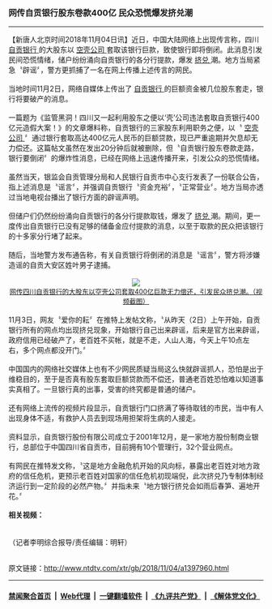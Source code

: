 ### 网传自贡银行股东卷款400亿 民众恐慌爆发挤兑潮
------------------------

<div class="wysiwyg">
 【新唐人北京时间2018年11月04日讯】近日，中国大陆网络上出现传言称，四川
 <a href="http://www.ntdtv.com/xtr/gb/articlelistbytag_自贡银行.html" target="_blank">
  自贡银行
 </a>
 的大股东以
 <a href="http://www.ntdtv.com/xtr/gb/articlelistbytag_空壳公司.html" target="_blank">
  空壳公司
 </a>
 套取该银行巨款，致使银行即将倒闭。此消息引发民间恐慌情绪，储户纷纷涌向自贡银行的各分行提款，爆发
 <a href="http://www.ntdtv.com/xtr/gb/articlelistbytag_挤兑.html" target="_blank">
  挤兑
 </a>
 潮。地方当局紧急〝辟谣〞，警方更抓捕了一名在网上传播上述传言的网民。
 <br/>
 <br/>
 当地时间11月2日，网络自媒体上传出了
 <a href="http://www.ntdtv.com/xtr/gb/articlelistbytag_自贡银行.html" target="_blank">
  自贡银行
 </a>
 的巨额资金被几位股东套走，银行将要破产的消息。
 <br/>
 <br/>
 一篇题为《监管黑洞！四川又一起利用股东之便以‘壳’公司违法套取自贡银行400亿元造假大案！》的文章爆料称，自贡银行的三家股东利用职务之便，以〝
 <a href="http://www.ntdtv.com/xtr/gb/articlelistbytag_空壳公司.html" target="_blank">
  空壳公司
 </a>
 〞通过银行套取高达400亿元人民币的巨额贷款，现已严重逾期并欠息却无力偿还。这篇帖文虽然在发出20分钟后就被删除，但〝自贡银行股东卷款走路，银行要倒闭〞的爆炸性消息，已经在网络上迅速传播开来，引发公众的恐慌情绪。
 <br/>
 <br/>
 虽然当天，银监会自贡管理分局和人民银行自贡市中心支行发表了一份联合公告，指上述消息是〝谣言〞，并强调自贡银行〝资金充裕〞，〝正常营业〞。地方当局亦透过当地电视台播出了银行方面的辟谣声明。
 <br/>
 <br/>
 但储户们仍然纷纷涌向自贡银行的各分行提款取钱，爆发了
 <a href="http://www.ntdtv.com/xtr/gb/articlelistbytag_挤兑.html" target="_blank">
  挤兑
 </a>
 潮。期间，更一度传出自贡银行已没有足够的储备金应付提款的消息，以至于取款的民众把该银行的十多家分行堵了起来。
 <br/>
 <br/>
 随后，当地警方发布通告称，有关自贡银行将倒闭的消息是〝谣言〞，警方将涉嫌造谣的自贡大安区姓叶男子逮捕。
 <br/>
 <center>
  <br/>
  <a href="http://imgs.ntdtv.com/pic/2018/11-4/p9110511a157779939.jpg" target="_blank">
   <img border="0" src="http://imgs.ntdtv.com/pic/2018/11-4/p9110511a157779939-ss.jpg"/>
   <br/>
   <font size="-1">
    网传四川自贡银行的大股东以空壳公司套取400亿巨款无力偿还，引发民众挤兑潮。（视频截图）
   </font>
  </a>
  <br/>
 </center>
 <br/>
 11月3日，网友〝爱你的耘〞在推特上发帖文称，〝从昨天（2日）上午开始，自贡银行所有的网点均出现挤兑现象，开始银行自己出来辟谣，后来是官方出来辟谣，政府信用已经破产了，老百姓不买帐，就是不走，人山人海，今天上午10点左右，多个网点都没开门。〞
 <br/>
 <br/>
 中国国内的网络社交媒体上也有不少网民质疑当局这么快就辟谣抓人，恐怕是出于维稳目的，至于是否真有股东套取巨额贷款而不偿还，普通老百姓恐怕难以知道事实真相了。一旦银行真的出事，受害的终究都是普通的储户。
 <br/>
 <br/>
 还有网络上流传的视频片段显示，自贡银行门口挤满了等待取钱的市民，当中有人出现身体不适，有救护人员去到现场用担架将生病的人接走。
 <br/>
 <br/>
 资料显示，自贡银行股份有限公司成立于2001年12月，是一家地方股份制商业银行，总部位于中国四川省自贡市，目前拥有10个管理行，32个营业网点。
 <br/>
 <br/>
 有网民在推特发文称，〝这是地方金融危机开始的风向标，暴露出老百姓对地方政府的信任危机，更预示老百姓对国家的信任危机初现端倪，此次挤兑乃专制体制经济运行到一定阶段的必然产物。〞并指未来〝地方银行挤兑会如雨后春笋、遍地开花。〞
 <br/>
 <br/>
 <b>
  相关视频：
 </b>
 <center>
 </center>
 <br/>
 <br/>
 （记者李明综合报导/责任编辑：明轩）
</div>

<br/>原文链接：http://www.ntdtv.com/xtr/gb/2018/11/04/a1397960.html


------------------------
#### [禁闻聚合首页](https://github.com/gfw-breaker/banned-news/blob/master/README.md) &nbsp;|&nbsp; [Web代理](https://github.com/gfw-breaker/open-proxy/blob/master/README.md) &nbsp;|&nbsp; [一键翻墙软件](https://github.com/gfw-breaker/nogfw/blob/master/README.md) &nbsp;|&nbsp; [《九评共产党》](https://github.com/gfw-breaker/9ping.md/blob/master/README.md#九评之一评共产党是什么) &nbsp;|&nbsp; [《解体党文化》](https://github.com/gfw-breaker/jtdwh.md/blob/master/README.md#绪论)